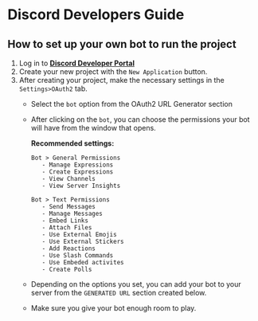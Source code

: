 # Discord Developers Guide


## How to set up your own bot to run the project

1. Log in to **[Discord Developer Portal](https://discord.com/developers/)**
2. Create your new project with the ``New Application`` button.
3. After creating your project, make the necessary settings in the ``Settings>OAuth2`` tab.
   - Select the ``bot`` option from the OAuth2 URL Generator section
   - After clicking on the ``bot``, you can choose the permissions your bot will have from the window that opens.

      **Recommended settings:**
      ````
      Bot > General Permissions
         - Manage Expressions
         - Create Expressions
         - View Channels
         - View Server Insights

      Bot > Text Permissions
         - Send Messages
         - Manage Messages
         - Embed Links
         - Attach Files
         - Use External Emojis
         - Use External Stickers
         - Add Reactions
         - Use Slash Commands
         - Use Embeded activites
         - Create Polls
      ````
   - Depending on the options you set, you can add your bot to your server from the ``GENERATED URL`` section created below.
   - Make sure you give your bot enough room to play.
